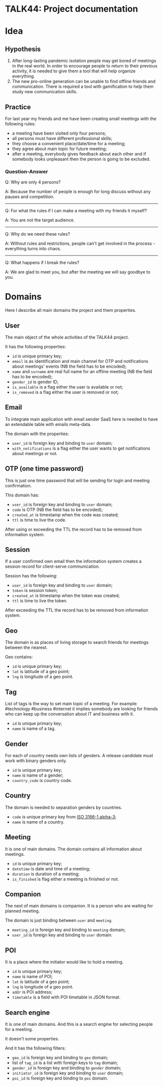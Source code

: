 # TALK44: Project documentation

# Idea

## Hypothesis

1. After long-lasting pandemic isolation people may get bored of meetings in the real world. In order to encourage people to return to their previous activity, it is needed to give them a tool that will help organize everything.
2. The new pro-online generation can be unable to find offline friends and communication. There is required a tool with gamification to help them study new communication skills.

## Practice

For last year my friends and me have been creating small meetings with the following rules:
- a meeting have been visited only four persons;
- all persons must have different professional skills;
- they choose a convenient place/date/time for a meeting;
- they agree about main topic for future meeting;
- after a meeting, everybody gives feedback about each other and if somebody looks unpleasant then the person is going to be excluded.

### Question-Answer

Q: Why are only 4 persons?

A: Because the number of people is enough for long discuss without any pauses and competition.

---

Q: For what the rules if I can make a meeting with my friends it myself?

A: You are not the target audience.

---

Q: Why do we need these rules?

A: Without rules and restrictions, people can't get involved in the process - everything turns into chaos.

---

Q: What happens if I break the rules?

A: We are glad to meet you, but after the meeting we will say goodbye to you.

# Domains

Here I describe all main domains the project and them properties. 

## User

The main object of the whole activities of the TALK44 project.

It has the following properties:

- `id` is unique primary key;
- `email` is as identification  and main channel for OTP and notifications about meetings' events (NB the field has to be encoded);
- `name` and `surname` are real full name for an offline meeting (NB the field has to be encoded);
- `gender_id` is gender ID;
- `is_available` is a flag either the user is available or not;
- `is_removed` is a flag either the user is removed or not;

## Email

To integrate main application with email sender SaaS here is needed to have an extendable table with emails meta-data.

The domain with the properties:

- `user_id` is foreign key and binding to `user` domain;
- `with_notifications` is a flag either the user wants to get notifications about meetings or not.

## OTP (one time password)

This is just one time password that will be sending for login and meeting confirmation.

This domain has:

- `user_id` is foreign key and binding to `user` domain;
- `code` is OTP (NB the field has to be encoded);
- `created_at` is timestamp when the code was created;
- `ttl` is time to live the code.

After using or exceeding the TTL the record has to be removed from information system. 

## Session

If a user confirmed own email then the information system creates a session record for client-serve communication.

Session has the following:

- `user_id` is foreign key and binding to `user` domain;
- `token` is session token;
- `created_at` is timestamp when the token was created;
- `ttl` is time to live the token.

After exceeding the TTL the record has to be removed from information system.

## Geo

The domain is as places of living storage to search friends for meetings between the nearest.

Geo contains:

- `id` is unique primary key;
- `lat` is latitude of a geo point;
- `lng` is longitude of a geo point.

## Tag

List of tags is the way to set main topic of a meeting.
For example: #technology #business #internet it implies somebody are looking for friends who can keep up the conversation about IT and business with it.

- `id` is unique primary key;
- `name` is name of a tag.

## Gender

For each of country needs own lists of genders.
A release candidate must work with binary genders only.

- `id` is unique primary key;
- `name` is name of a gender;
- `country_code` is country code.

## Country

The domain is needed to separation genders by countries.

- `code` is unique primary key from [ISO 3166-1 alpha-3](https://en.wikipedia.org/wiki/ISO_3166-1_alpha-3);
- `name` is name of a country.

## Meeting

It is one of main domains.
The domain contains all information about meetings.

- `id` is unique primary key;
- `datetime` is date and time of a meeting;
- `duration` is duration of a meeting;
- `is_finished` is flag either a meeting is finished or not.

## Companion

The next of main domains is companion. It is a person who are waiting for planned meeting.

The domain is just binding between `user` and `meeting`.

- `meeting_id` is foreign key and binding to `meeting` domain;
- `user_id` is foreign key and binding to `user` domain.

## POI

It is a place where the initiator would like to hold a meeting.

- `id` is unique primary key;
- `name` is name of POI;
- `lat` is latitude of a geo point;
- `lng` is longitude of a geo point.
- `addr` is POI address;
- `timetable` is a field with POI timetable in JSON format.

## Search engine

It is one of main domains. And this is a search engine for selecting people for a meeting.

It doesn't some properties.

And it has the following filters:

- `geo_id` is foreign key and binding to `geo` domain;
- list of `tag_id` is a list with foreign keys to `tag` domain;
- `gender_id` is foreign key and binding to `gender` domain;
- `initiator_id` is foreign key and binding to `user` domain;
- `poi_id` is foreign key and binding to `poi` domain.